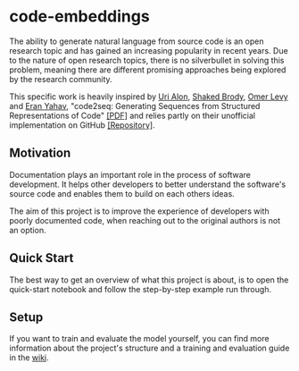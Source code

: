 # code-embeddings
The ability to generate natural language from source code is an open research topic and has gained an increasing popularity in recent years. Due to the nature of open research topics, there is no silverbullet in solving this problem, meaning there are different promising approaches being explored by the research community.

This specific work is heavily inspired by [Uri Alon](http://urialon.cswp.cs.technion.ac.il), [Shaked Brody](http://www.cs.technion.ac.il/people/shakedbr/), [Omer Levy](https://levyomer.wordpress.com) and [Eran Yahav](http://www.cs.technion.ac.il/~yahave/), "code2seq: Generating Sequences from Structured Representations of Code" [[PDF]](https://openreview.net/pdf?id=H1gKYo09tX) and relies partly on their unofficial implementation on GitHub [[Repository]](https://github.com/Kolkir/code2seq).

## Motivation
Documentation plays an important role in the process of software development. It helps other developers to better understand the software's source code and enables them to build on each others ideas.

The aim of this project is to improve the experience of developers with poorly documented code, when reaching out to the original authors is not an option.

## Quick Start
The best way to get an overview of what this project is about, is to open the quick-start notebook and follow the step-by-step example run through.

## Setup
If you want to train and evaluate the model yourself, you can find more information about the project's structure and a training and evaluation guide in the [wiki](https://github.com/Lando-L/code-embeddings/wiki).
